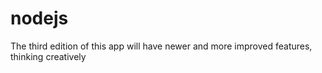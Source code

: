 # nodejs
The third edition of this app will have newer and more improved features, thinking creatively 
